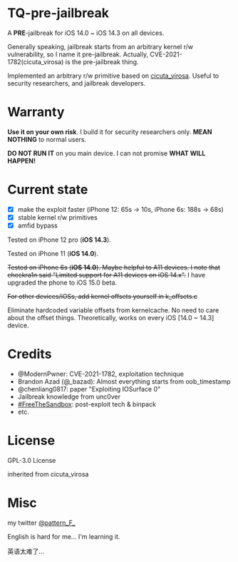 # TQ-pre-jailbreak

A **PRE**-jailbreak for iOS 14.0 ~ iOS 14.3 on all devices.

Generally speaking, jailbreak starts from an arbitrary kernel r/w vulnerability, so I name it pre-jailbreak. Actually, CVE-2021-1782(cicuta\_virosa) is the pre-jailbreak thing.

Implemented an arbitrary r/w primitive based on [cicuta\_virosa](https://github.com/ModernPwner/cicuta_virosa). Useful to security researchers, and jailbreak developers.

# Warranty

**Use it on your own risk**. I build it for security researchers only. **MEAN NOTHING** to normal users.

**DO NOT RUN IT** on you main device. I can not promise **WHAT WILL HAPPEN!**

# Current state

- [x] make the exploit faster (iPhone 12: 65s -> 10s, iPhone 6s: 188s -> 68s)
- [x] stable kernel r/w primitives
- [x] amfid bypass

Tested on iPhone 12 pro (**iOS 14.3**).

Tested on iPhone 11 (**iOS 14.0**).

~~Tested on iPhone 6s (**iOS 14.0**). Maybe helpful to A11 devices. I note that checkra1n said "Limited support for A11 devices on iOS 14.x".~~ I have upgraded the phone to iOS 15.0 beta.

~~For other devices/iOSs, add kernel offsets yourself in k\_offsets.c~~

Eliminate hardcoded variable offsets from kernelcache. No need to care about the offset things. Theoretically, works on every iOS \[14.0 ~ 14.3\] device.

# Credits

- @ModernPwner: CVE-2021-1782, exploitation technique
- Brandon Azad (@\_bazad): Almost everything starts from oob\_timestamp
- @chenliang0817: paper "Exploiting IOSurface 0"
- Jailbreak knowledge from unc0ver
- [#FreeTheSandbox](https://github.com/ZecOps/FreeTheSandbox_LPE_POC_13.7): post-exploit tech & binpack
- etc.

# License

GPL-3.0 License

inherited from cicuta\_virosa

# Misc

my twitter [@pattern\_F\_](https://twitter.com/pattern_F_)

English is hard for me... I'm learning it.

英语太难了...
